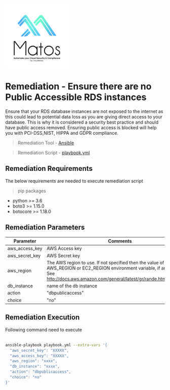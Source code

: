
[<img src="https://github.com/cloudmatos/Matos/blob/main/images/matos-logo.png" width="200" height="200">](https://www.cloudmatos.com/)

# Remediation - Ensure there are no Public Accessible RDS instances
Ensure that your RDS database instances are not exposed to the internet as this could lead to potential data loss as you are giving direct access to your database. This is why it is considered a security best practice and should have public access removed. Ensuring public access is blocked will help you with PCI-DSS,NIST, HIPPA and GDPR compliance.

> Remediation Tool   - [Ansible](https://www.ansible.com/)

> Remediation Script - [playbook.yml](playbook.yml)

## Remediation Requirements
The below requirements are needed to execute remediation script

> pip packages
- python >= 3.6
- boto3 >= 1.15.0
- botocore >= 1.18.0

## Remediation Parameters

| Parameter | Comments |
| ------ | ------ |
| aws_access_key | AWS Access key |
| aws_secret_key | AWS Secret key |
| aws_region | The AWS region to use. If not specified then the value of the AWS_REGION or EC2_REGION environment variable, if any, is used. See http://docs.aws.amazon.com/general/latest/gr/rande.html#ec2_region |
| db_instance | name of the db instance|
| action | "dbpublicaccess" |
| choice | "no"|


## Remediation Execution
Following command need to execute
```sh

ansible-playbook playbook.yml --extra-vars '{
  "aws_secret_key": "XXXXX",
  "aws_access_key": "XXXXX",
  "aws_region": "xxxx",
  "db_instance": "xxxx",
  "action": "dbpublicaccess",
  "choice": "no"
}'
```